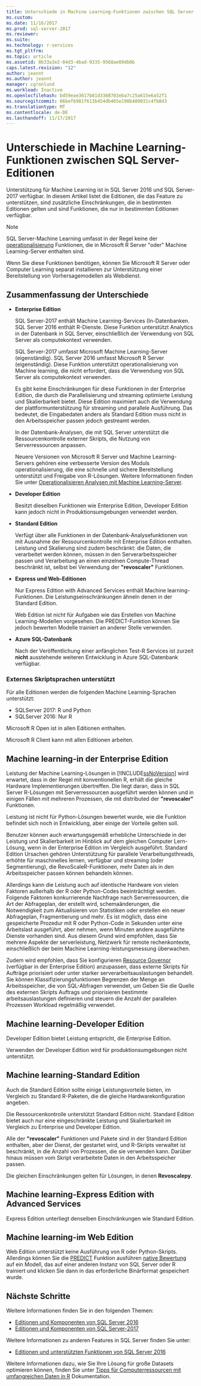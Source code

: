 ```yaml
---
title: Unterschiede in Machine Learning-Funktionen zwischen SQL Server-Editionen | Microsoft Docs
ms.custom: 
ms.date: 11/16/2017
ms.prod: sql-server-2017
ms.reviewer: 
ms.suite: 
ms.technology: r-services
ms.tgt_pltfrm: 
ms.topic: article
ms.assetid: 8b33a3e2-04d3-4bad-9335-9568ae09db0b
caps.latest.revision: "12"
author: jeannt
ms.author: jeannt
manager: cgronlund
ms.workload: Inactive
ms.openlocfilehash: bd59eae3617b81d3368703eba7c25a615e6a52f1
ms.sourcegitcommit: 66bef6981f613b454db465e190b489031c4fb8d3
ms.translationtype: MT
ms.contentlocale: de-DE
ms.lasthandoff: 11/17/2017
---
```

# <a name="differences-in-machine-learning-features-between-editions-of-sql-server"></a>Unterschiede in Machine Learning-Funktionen zwischen SQL Server-Editionen
 
 Unterstützung für Machine Learning ist in SQL Server 2016 und SQL Server-2017 verfügbar. In diesem Artikel listet die Editionen, die das Feature zu unterstützen, sind zusätzliche Einschränkungen, die in bestimmten Editionen gelten und sind Funktionen, die nur in bestimmten Editionen verfügbar.

 > [!NOTE]
 > SQL Server-Machine Learning umfasst in der Regel keine der [operationalisierung](https://docs.microsoft.com/machine-learning-server/what-is-operationalization) Funktionen, die in Microsoft R Server "oder" Machine Learning-Server enthalten sind.
 > 
 > Wenn Sie diese Funktionen benötigen, können Sie Microsoft R Server oder Computer Learning separat installieren zur Unterstützung einer Bereitstellung von Vorhersagemodellen als Webdienst. 

## <a name="summary-of-differences"></a>Zusammenfassung der Unterschiede

-   **Enterprise Edition**
    
     SQL Server-2017 enthält Machine Learning-Services (In-Datenbanken. SQL Server 2016 enthält R-Dienste. Diese Funktion unterstützt Analytics in der Datenbank in SQL Server, einschließlich der Verwendung von SQL Server als computekontext verwenden.
     
     SQL Server-2017 umfasst Microsoft Machine Learning-Server (eigenständig). SQL Server 2016 umfasst Microsoft R Server (eigenständig). Diese Funktion unterstützt operationalisierung von Machine learning, die nicht erfordert, dass die Verwendung von SQL Server als computekontext verwenden.

     Es gibt keine Einschränkungen für diese Funktionen in der Enterprise Edition, die durch die Parallelisierung und streaming optimierte Leistung und Skalierbarkeit bietet. Diese Edition maximiert auch die Verwendung der plattformunterstützung für streaming und parallele Ausführung. Das bedeutet, die Eingabedaten anders als Standard Edition muss nicht in den Arbeitsspeicher passen jedoch gestreamt werden.
     
     In der Datenbank-Analysen, die mit SQL Server unterstützt die Ressourcenkontrolle externer Skripts, die Nutzung von Serverressourcen anpassen.
     
     Neuere Versionen von Microsoft R Server und Machine Learning-Servers gehören eine verbesserte Version des Moduls operationalisierung, die eine schnelle und sichere Bereitstellung unterstützt und Freigabe von R-Lösungen. Weitere Informationen finden Sie unter [Operationalisieren Analysen mit Machine Learning-Server](https://docs.microsoft.com/machine-learning-server/what-is-operationalization).

-   **Developer Edition**

     Besitzt dieselben Funktionen wie Enterprise Edition, Developer Edition kann jedoch nicht in Produktionsumgebungen verwendet werden.  
  
-   **Standard Edition**

     Verfügt über alle Funktionen in der Datenbank-Analysefunktionen von mit Ausnahme der Ressourcenkontrolle mit Enterprise Edition enthalten. Leistung und Skalierung sind zudem beschränkt: die Daten, die verarbeitet werden können, müssen in den Serverarbeitsspeicher passen und Verarbeitung an einen einzelnen Compute-Thread beschränkt ist, selbst bei Verwendung der **"revoscaler"** Funktionen.
  
-   **Express und Web-Editionen**
  
     Nur Express Edition with Advanced Services enthält Machine learning-Funktionen. Die Leistungseinschränkungen ähneln denen in der Standard Edition. 
     
     Web Edition ist nicht für Aufgaben wie das Erstellen von Machine Learning-Modellen vorgesehen. Die PREDICT-Funktion können Sie jedoch bewerten Modelle trainiert an anderer Stelle verwenden.

-   **Azure SQL-Datenbank**
  
     Nach der Veröffentlichung einer anfänglichen Test-R Services ist zurzeit **nicht** ausstehende weiteren Entwicklung in Azure SQL-Datenbank verfügbar. 

### <a name="external-script-languages-supported"></a>Externes Skriptsprachen unterstützt

Für alle Editionen werden die folgenden Machine Learning-Sprachen unterstützt:

+ SQLServer 2017: R und Python
+ SQLServer 2016: Nur R

Microsoft R Open ist in allen Editionen enthalten.

Microsoft R Client kann mit allen Editionen arbeiten.

## <a name="machine-learning-in-enterprise-edition"></a>Machine learning-in der Enterprise Edition

Leistung der Machine Learning-Lösungen in [!INCLUDE[ssNoVersion](../../includes/ssnoversion-md.md)] wird erwartet, dass in der Regel mit konventionellen R, erhält die gleiche Hardware Implementierungen übertreffen. Die liegt daran, dass in SQL Server R-Lösungen mit Serverressourcen ausgeführt werden können und in einigen Fällen mit mehreren Prozessen, die mit distributed der **"revoscaler"** Funktionen. 

Leistung ist nicht für Python-Lösungen bewertet wurde, wie die Funktion befindet sich noch in Entwicklung, aber einige der Vorteile gelten soll.

Benutzer können auch erwartungsgemäß erhebliche Unterschiede in der Leistung und Skalierbarkeit im Hinblick auf dem gleichen Computer Lern-Lösung, wenn in der Enterprise Edition im Vergleich ausgeführt. Standard Edition Ursachen gehören Unterstützung für parallele Verarbeitungsthreads, erhöhte für maschinelles lernen, verfügbar und streaming (oder Segmentierung), die RevoScaleR-Funktionen, mehr Daten als in den Arbeitsspeicher passen können behandeln können. 

Allerdings kann die Leistung auch auf identische Hardware von vielen Faktoren außerhalb der R oder Python-Codes beeinträchtigt werden. Folgende Faktoren konkurrierende Nachfrage nach Serverressourcen, die Art der Abfrageplan, der erstellt wird, schemaänderungen, die Notwendigkeit zum Aktualisieren von Statistiken oder erstellen ein neuer Abfrageplan, Fragmentierung und mehr. Es ist möglich, dass eine gespeicherte Prozedur mit R oder Python-Code in Sekunden unter eine Arbeitslast ausgeführt, aber nehmen, wenn Minuten andere ausgeführte Dienste vorhanden sind.  Aus diesem Grund wird empfohlen, dass Sie mehrere Aspekte der serverleistung, Netzwerk für remote rechenkontexte, einschließlich der beim Machine Learning-leistungsmessung überwachen.

Zudem wird empfohlen, dass Sie konfigurieren [Resource Governor](../../relational-databases/resource-governor/resource-governor.md) (verfügbar in der Enterprise Edition) anzupassen, dass externe Skripts für Aufträge priorisiert oder unter starker serverarbeitsauslastungen behandelt. Sie können Klassifizierungsfunktionen Begrenzen der Menge an Arbeitsspeicher, die von SQL-Abfragen verwendet, um Geben Sie die Quelle des externen Skripts Auftrags und priorisieren bestimmte arbeitsauslastungen definieren und steuern die Anzahl der parallelen Prozessen Workload regelmäßig verwendet.

## <a name="machine-learning-in-developer-edition"></a>Machine learning-Developer Edition

Developer Edition bietet Leistung entspricht, die Enterprise Edition.

Verwenden der Developer Edition wird für produktionsumgebungen nicht unterstützt.

## <a name="machine-learning-in-standard-edition"></a>Machine learning-Standard Edition

Auch die Standard Edition sollte einige Leistungsvorteile bieten, im Vergleich zu Standard R-Paketen, die die gleiche Hardwarekonfiguration angeben.

Die Ressourcenkontrolle unterstützt Standard Edition nicht. Standard Edition bietet auch nur eine eingeschränkte Leistung und Skalierbarkeit im Vergleich zu Enterprise und Developer Edition.

Alle der **"revoscaler"** Funktionen und Pakete sind in der Standard Edition enthalten, aber der Dienst, der gestartet wird, und R-Skripts verwaltet ist beschränkt, in die Anzahl von Prozessen, die sie verwenden kann. Darüber hinaus müssen vom Skript verarbeitete Daten in den Arbeitsspeicher passen.

Die gleichen Einschränkungen gelten für Lösungen, in denen **Revoscalepy**.

## <a name="machine-learning-in-express-edition-with-advanced-services"></a>Machine learning-Express Edition with Advanced Services

Express Edition unterliegt denselben Einschränkungen wie Standard Edition.

## <a name="machine-learning-in-web-edition"></a>Machine learning-im Web Edition

Web Edition unterstützt keine Ausführung von R oder Python-Skripts. Allerdings können Sie die [PREDICT](../../t-sql/queries/predict-transact-sql.md) Funktion ausführen [native Bewertung](../sql-native-scoring.md) auf ein Modell, das auf einer anderen Instanz von SQL Server oder R trainiert und klicken Sie dann in das erforderliche Binärformat gespeichert wurde.

## <a name="next-steps"></a>Nächste Schritte

Weitere Informationen finden Sie in den folgenden Themen:

+ [Editionen und Komponenten von SQL Server 2016](../../sql-server/editions-and-components-of-sql-server-2016.md)
+ [Editionen und Komponenten von SQL Server-2017](../../sql-server/editions-and-components-of-sql-server-2017.md)

Weitere Informationen zu anderen Features in SQL Server finden Sie unter:

+ [Editionen und unterstützten Funktionen von SQL Server 2016](../../sql-server/editions-and-components-of-sql-server-2016.md) 

Weitere Informationen dazu, wie Sie Ihre Lösung für große Datasets optimieren können, finden Sie unter [Tipps für Computerressourcen mit umfangreichen Daten in R](https://docs.microsoft.com/machine-learning-server/r/tutorial-large-data-tips) Dokumentation.
